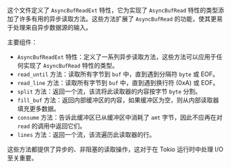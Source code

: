 这个文件定义了 `AsyncBufReadExt` 特性，它为实现了 `AsyncBufRead` 特性的类型添加了许多有用的异步读取方法。这些方法扩展了 `AsyncBufRead` 的功能，使其更易于处理来自异步数据源的输入。

主要组件：

*   `AsyncBufReadExt` 特性：定义了一系列异步读取方法，这些方法可以应用于任何实现了 `AsyncBufRead` 特性的类型。
*   `read_until` 方法：读取所有字节到 `buf` 中，直到遇到分隔符 `byte` 或 EOF。
*   `read_line` 方法：读取所有字节到 `buf` 中，直到遇到换行符 (0xA) 或 EOF。
*   `split` 方法：返回一个流，该流将此读取器的内容按字节 `byte` 分割。
*   `fill_buf` 方法：返回内部缓冲区的内容，如果缓冲区为空，则从内部读取器填充更多数据。
*   `consume` 方法：告诉此缓冲区已从缓冲区中消耗了 `amt` 字节，因此不应再在对 `read` 的调用中返回它们。
*   `lines` 方法：返回一个流，该流遍历此读取器的行。

这些方法都提供了异步的、非阻塞的读取操作，这对于在 Tokio 运行时中处理 I/O 至关重要。
